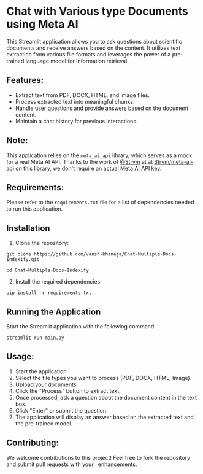 # Chat with Various type Documents using Meta AI

This Streamlit application allows you to ask questions about scientific documents and receive answers based on the content. It utilizes text extraction from various file formats and leverages the power of a pre-trained language model for information retrieval.

## Features:

* Extract text from PDF, DOCX, HTML, and image files.
* Process extracted text into meaningful chunks.
* Handle user questions and provide answers based on the document content.
* Maintain a chat history for previous interactions.

## Note:

This application relies on the `meta_ai_api` library, which serves as a mock for a real Meta AI API. Thanks to the work of [@Strvm](https://github.com/Strvm) at at [Strvm/meta-ai-api](https://github.com/Strvm/meta-ai-api) on this library, we don't require an actual Meta AI API key.

## Requirements:

Please refer to the `requirements.txt` file for a list of dependencies needed to run this application.

## Installation
1) Clone the repository:
   
```git clone https://github.com/vansh-khaneja/Chat-Multiple-Docs-Indexify.git```

```cd Chat-Multiple-Docs-Indexify```

2) Install the required dependencies:

```pip install -r requirements.txt```

## Running the Application
Start the Streamlit application with the following command:


```streamlit run main.py```

## Usage:

1. Start the application.
2. Select the file types you want to process (PDF, DOCX, HTML, Image).
3. Upload your documents.
4. Click the "Process" button to extract text.
5. Once processed, ask a question about the document content in the text box.
6. Click "Enter" or submit the question.
7. The application will display an answer based on the extracted text and the pre-trained model.

## Contributing:

We welcome contributions to this project! Feel free to fork the repository and submit pull requests with your   
 enhancements.
